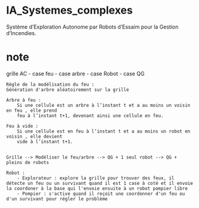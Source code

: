 # IA_Systemes_complexes
Système d’Exploration Autonome par Robots d’Essaim pour la Gestion d’Incendies. 

# note

grille AC - case feu
	  - case arbre
	  - case Robot
	  - case QG
	  
	Règle de la modélisation du feu :
	Génération d'arbre aléatoirement sur la grille

	Arbre à feu :
		Si une cellule est un arbre à l’instant t et a au moins un voisin en feu , elle prend
		feu à l’instant t+1, devenant ainsi une cellule en feu.

	Feu à vide :
		Si une cellule est en feu à l’instant t et a au moins un robot en voisin , elle devient
		vide à l’instant t+1.
	
	
	Grille --> Modéliser le feu/arbre --> QG + 1 seul robot --> QG + pleins de robots 

	Robot :
 		- Explorateur : explore la grille pour trouver des feux, il détecte un feu ou un survivant quand il est 1 case à coté et il envoie la coordoner à la base qui l'envoie ensuite à un robot pompier libre
   		- Pompier : s'active quand il reçoit une coordonner d'un feu ou d'un survivant pour régler le problème
